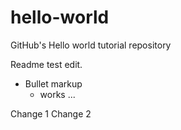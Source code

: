 # hello-world
GitHub's Hello world tutorial repository

Readme test edit.

* Bullet markup
  * works ...

Change 1
Change 2
